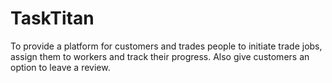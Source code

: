 # TaskTitan
To provide a platform for customers and trades people to initiate trade jobs, assign them to workers and track their progress. Also give customers an option to leave a review.
